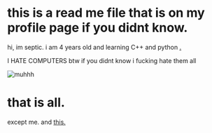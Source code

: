 # this is a read me file that is on my profile page if you didnt know.

hi, im septic. i am 4 years old and learning C++ and python
[.](https://www.youtube.com/watch?v=99iH0E4l7IE)

I HATE COMPUTERS btw if you didnt know i fucking hate them all

![muhhh](https://cdn.discordapp.com/attachments/882419746069434491/973259189986160690/shy-guy.gif)

# that is all. 
except me. and [this.](https://septobismol.github.io/exampleSite/files/baby%20(1).mp4)
<!---
septoBismol/septoBismol is a ✨ special ✨ repository because its `README.md` (this file) appears on your GitHub profile.
You can click the Preview link to take a look at your changes.
--->
